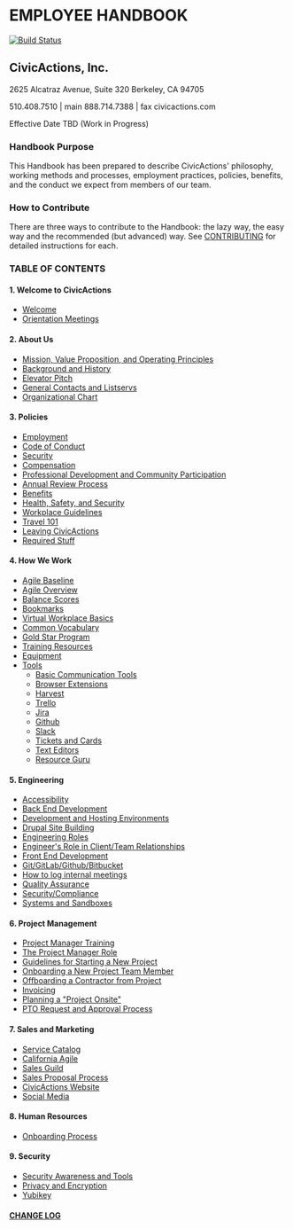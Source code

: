 # EMPLOYEE HANDBOOK

[![Build Status](https://travis-ci.org/CivicActions/handbook.svg?branch=master)](https://travis-ci.org/CivicActions/handbook)

## CivicActions, Inc.

2625 Alcatraz Avenue, Suite 320
Berkeley, CA 94705

510.408.7510 | main
888.714.7388 | fax
civicactions.com

Effective Date TBD (Work in Progress)

### <a name="purpose"></a>Handbook Purpose

This Handbook has been prepared to describe CivicActions' philosophy, working methods and processes, employment practices, policies, benefits, and the conduct we expect from members of our team.

### <a name="contributing"></a>How to Contribute

There are three ways to contribute to the Handbook: the lazy way, the easy way and the recommended (but advanced) way. See [CONTRIBUTING](../CONTRIBUTING.md) for detailed instructions for each.

### <a name="toc"></a>TABLE OF CONTENTS

#### 1. Welcome to CivicActions

* [Welcome](01-welcome-to-civicactions/welcome.md)
* [Orientation Meetings](01-welcome-to-civicactions/training/orientation-meetings.md)

#### 2. About Us

* [Mission, Value Proposition, and Operating Principles](02-about-us/mission-values-operating-principles.md)
* [Background and History](02-about-us/background-and-history.md)
* [Elevator Pitch](02-about-us/elevator-pitch.md)
* [General Contacts and Listservs](02-about-us/general-contacts-and-listservs.md)
* [Organizational Chart](02-about-us/org-chart.md)

#### 3. Policies

* [Employment](03-policies/employment.md)
* [Code of Conduct](03-policies/code-of-conduct.md)
* [Security](03-policies/security.md)
* [Compensation](03-policies/compensation.md)
* [Professional Development and Community Participation](03-policies/prodev-community-participation.md)
* [Annual Review Process](03-policies/annual-review-process.md)
* [Benefits](03-policies/benefits.md)
* [Health, Safety, and Security](03-policies/health-safety-security.md)
* [Workplace Guidelines](03-policies/workplace-guidelines.md)
* [Travel 101](03-policies/travel-101.md)
* [Leaving CivicActions](03-policies/leaving-civicactions.md)
* [Required Stuff](03-policies/required-stuff.md)

#### 4. How We Work

* [Agile Baseline](04-how-we-work/agile-baseline/introduction.md)
* [Agile Overview](04-how-we-work/agileoverview.md)
* [Balance Scores](04-how-we-work/balance-scores.md)
* [Bookmarks](04-how-we-work/bookmarks.md)
* [Virtual Workplace Basics](04-how-we-work/virtual-workplace-basics.md)
* [Common Vocabulary](04-how-we-work/common-vocab.md)
* [Gold Star Program](04-how-we-work/gold-star-program.md)
* [Training Resources](04-how-we-work/training-resources.md)
* [Equipment](04-how-we-work/equipment.md)
* [Tools](04-how-we-work/tools)
  * [Basic Communication Tools](04-how-we-work/tools/basic-communication-tools.md)
  * [Browser Extensions](04-how-we-work/tools/browserextensions.md)
  * [Harvest](04-how-we-work/tools/harvest.md)
  * [Trello](04-how-we-work/tools/trello.md)
  * [Jira](04-how-we-work/tools/jira.md)
  * [Github](04-how-we-work/tools/github.md)
  * [Slack](04-how-we-work/tools/slack.md)
  * [Tickets and Cards](04-how-we-work/tools/tickets-cards.md)
  * [Text Editors](04-how-we-work/tools/text-editors.md)
  * [Resource Guru](04-how-we-work/tools/resource-guru.md)

#### 5. Engineering

* [Accessibility](05-engineering/accessibility.md)
* [Back End Development](05-engineering/back-end-development.md)
* [Development and Hosting Environments](05-engineering/dev-environments.md)
* [Drupal Site Building](05-engineering/drupal-site-building.md)
* [Engineering Roles](05-engineering/engineering-roles.md)
* [Engineer's Role in Client/Team Relationships](05-engineering/engineer-role-in-client-relationships.md)
* [Front End Development](05-engineering/front-end-development.md)
* [Git/GitLab/Github/Bitbucket](05-engineering/git-gitlab-github-bitbucket.md)
* [How to log internal meetings](05-engineering/internalmeetings.md)
* [Quality Assurance](05-engineering/qa.md)
* [Security/Compliance](05-engineering/security-compliance.md)
* [Systems and Sandboxes](05-engineering/systems-sandboxes.md)

#### 6. Project Management

* [Project Manager Training](06-project-management/pm-training-doc.md)
* [The Project Manager Role](06-project-management/pm-role.md)
* [Guidelines for Starting a New Project](06-project-management/starting-new-project.md)
* [Onboarding a New Project Team Member](06-project-management/onboarding-new-project-team-member.md)
* [Offboarding a Contractor from Project](06-project-management/offboarding-contractor-from-project.md)
* [Invoicing](06-project-management/invoicing.md)
* [Planning a "Project Onsite"](06-project-management/planning-project-onsite.md)
* [PTO Request and Approval Process](06-project-management/pto-request-approval-process.md)

#### 7. Sales and Marketing

* [Service Catalog](07-sales-and-marketing/service-catalog)
* [California Agile](07-sales-and-marketing/california-agile)
* [Sales Guild](07-sales-and-marketing/sales-guild.md)
* [Sales Proposal Process](07-sales-and-marketing/sales-proposal-process.md)
* [CivicActions Website](07-sales-and-marketing/civicactions-website.md)
* [Social Media](07-sales-and-marketing/social-media.md)

#### 8. Human Resources

* [Onboarding Process](08-hr-admin/onboarding-process/)

#### 9. Security

* [Security Awareness and Tools](09-security/awareness.md)
* [Privacy and Encryption](09-security/encryption.md)
* [Yubikey](09-security/yubikey)

#### [CHANGE LOG](CHANGELOG.md)
